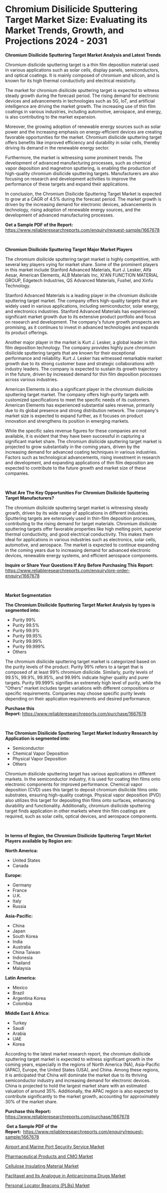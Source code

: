 <p><h1>Chromium Disilicide Sputtering Target Market Size: Evaluating its Market Trends, Growth, and Projections 2024 - 2031</h1></p><p><strong>Chromium Disilicide Sputtering Target Market Analysis and Latest Trends</strong></p>
<p><p>Chromium disilicide sputtering target is a thin film deposition material used in various applications such as solar cells, display panels, semiconductors, and optical coatings. It is mainly composed of chromium and silicon, and is known for its high thermal conductivity and electrical resistivity.</p><p>The market for chromium disilicide sputtering target is expected to witness steady growth during the forecast period. The rising demand for electronic devices and advancements in technologies such as 5G, IoT, and artificial intelligence are driving the market growth. The increasing use of thin film coatings in various industries, including automotive, aerospace, and energy, is also contributing to the market expansion.</p><p>Moreover, the growing adoption of renewable energy sources such as solar power and the increasing emphasis on energy-efficient devices are creating favorable opportunities for the market. Chromium disilicide sputtering target offers benefits like improved efficiency and durability in solar cells, thereby driving its demand in the renewable energy sector.</p><p>Furthermore, the market is witnessing some prominent trends. The development of advanced manufacturing processes, such as chemical vapor deposition and magnetron sputtering, is enabling the production of high-quality chromium disilicide sputtering targets. Manufacturers are also focusing on research and development activities to improve the performance of these targets and expand their applications.</p><p>In conclusion, the Chromium Disilicide Sputtering Target Market is expected to grow at a CAGR of 4.5% during the forecast period. The market growth is driven by the increasing demand for electronic devices, advancements in technology, rising adoption of renewable energy sources, and the development of advanced manufacturing processes.</p></p>
<p><strong>Get a Sample PDF of the Report:&nbsp;</strong> <a href="https://www.reliableresearchreports.com/enquiry/request-sample/1667678">https://www.reliableresearchreports.com/enquiry/request-sample/1667678</a></p>
<p>&nbsp;</p>
<p><strong>Chromium Disilicide Sputtering Target Major Market Players</strong></p>
<p><p>The chromium disilicide sputtering target market is highly competitive, with several key players vying for market share. Some of the prominent players in this market include Stanford Advanced Materials, Kurt J. Lesker, Alfa Aesar, American Elements, ALB Materials Inc, XI'AN FUNCTION MATERIAL GROUP, Edgetech Industries, QS Advanced Materials, Fushel, and Xinfu Technology.</p><p>Stanford Advanced Materials is a leading player in the chromium disilicide sputtering target market. The company offers high-quality targets that are widely used in various applications, including semiconductor, solar energy, and electronics industries. Stanford Advanced Materials has experienced significant market growth due to its extensive product portfolio and focus on research and development. The company's future growth prospects are promising, as it continues to invest in advanced technologies and expands its product offerings.</p><p>Another major player in the market is Kurt J. Lesker, a global leader in thin film deposition technology. The company provides highly pure chromium disilicide sputtering targets that are known for their exceptional performance and reliability. Kurt J. Lesker has witnessed remarkable market growth due to its strong customer base and strategic collaborations with industry leaders. The company is expected to sustain its growth trajectory in the future, driven by increased demand for thin film deposition processes across various industries.</p><p>American Elements is also a significant player in the chromium disilicide sputtering target market. The company offers high-purity targets with customized specifications to meet the specific needs of its customers. American Elements has experienced substantial sales revenue, primarily due to its global presence and strong distribution network. The company's market size is expected to expand further, as it focuses on product innovation and strengthens its position in emerging markets.</p><p>While the specific sales revenue figures for these companies are not available, it is evident that they have been successful in capturing a significant market share. The chromium disilicide sputtering target market is projected to grow substantially in the coming years, driven by the increasing demand for advanced coating techniques in various industries. Factors such as technological advancements, rising investment in research and development, and expanding applications of thin film deposition are expected to contribute to the future growth and market size of these companies.</p></p>
<p>&nbsp;</p>
<p><strong>What Are The Key Opportunities For Chromium Disilicide Sputtering Target Manufacturers?</strong></p>
<p><p>The chromium disilicide sputtering target market is witnessing steady growth, driven by its wide range of applications in different industries. Sputtering targets are extensively used in thin-film deposition processes, contributing to the rising demand for target materials. Chromium disilicide sputtering targets offer favorable properties like high melting point, superior thermal conductivity, and good electrical conductivity. This makes them ideal for applications in various industries such as electronics, solar cells, automotive, and aerospace. The market is expected to continue expanding in the coming years due to increasing demand for advanced electronic devices, renewable energy systems, and efficient aerospace components.</p></p>
<p><strong>Inquire or Share Your Questions If Any Before Purchasing This Report:</strong> <a href="https://www.reliableresearchreports.com/enquiry/pre-order-enquiry/1667678">https://www.reliableresearchreports.com/enquiry/pre-order-enquiry/1667678</a></p>
<p>&nbsp;</p>
<p><strong>Market Segmentation</strong></p>
<p><strong>The Chromium Disilicide Sputtering Target Market Analysis by types is segmented into:</strong></p>
<p><ul><li>Purity 99%</li><li>Purity 99.5%</li><li>Purity 99.9%</li><li>Purity 99.95%</li><li>Purity 99.99%</li><li>Purity 99.999%</li><li>Others</li></ul></p>
<p><p>The chromium disilicide sputtering target market is categorized based on the purity levels of the product. Purity 99% refers to a target that is composed of at least 99% chromium disilicide. Similarly, purity levels of 99.5%, 99.9%, 99.95%, and 99.99% indicate higher quality and purer targets. Purity 99.999% signifies an extremely high level of purity, while the "Others" market includes target variations with different compositions or specific requirements. Companies may choose specific purity levels depending on their application requirements and desired performance.</p></p>
<p><strong>Purchase this Report:&nbsp;</strong><a href="https://www.reliableresearchreports.com/purchase/1667678">https://www.reliableresearchreports.com/purchase/1667678</a></p>
<p>&nbsp;</p>
<p><strong>The Chromium Disilicide Sputtering Target Market Industry Research by Application is segmented into:</strong></p>
<p><ul><li>Semiconductor</li><li>Chemical Vapor Deposition</li><li>Physical Vapor Deposition</li><li>Others</li></ul></p>
<p><p>Chromium disilicide sputtering target has various applications in different markets. In the semiconductor industry, it is used for coating thin films onto electronic components for improved performance. Chemical vapor deposition (CVD) uses this target to deposit chromium disilicide films onto substrates, ensuring high-quality coatings. Physical vapor deposition (PVD) also utilizes this target for depositing thin films onto surfaces, enhancing durability and functionality. Additionally, chromium disilicide sputtering target finds application in other markets where thin film coatings are required, such as solar cells, optical devices, and aerospace components.</p></p>
<p>&nbsp;</p>
<p><strong>In terms of Region, the Chromium Disilicide Sputtering Target Market Players available by Region are:</strong></p>
<p>
    <p> <strong> North America: </strong>
        <ul>
            <li>United States</li>
            <li>Canada</li>
        </ul>
        </p> 
    <p> <strong> Europe: </strong>
        <ul>
            <li>Germany</li>
            <li>France</li>
            <li>U.K.</li>
            <li>Italy</li>
            <li>Russia</li>
        </ul>
        </p> 
    <p> <strong> Asia-Pacific: </strong>
        <ul>
            <li>China</li>
            <li>Japan</li>
            <li>South Korea</li>
            <li>India</li>
            <li>Australia</li>
            <li>China Taiwan</li>
            <li>Indonesia</li>
            <li>Thailand</li>
            <li>Malaysia</li>
        </ul>
        </p> 
    <p> <strong> Latin America: </strong>
        <ul>
            <li>Mexico</li>
            <li>Brazil</li>
            <li>Argentina Korea</li>
            <li>Colombia</li>
        </ul>
        </p> 
    <p> <strong> Middle East & Africa: </strong>
        <ul>
            <li>Turkey</li>
            <li>Saudi</li>
            <li>Arabia</li>
            <li>UAE</li>
            <li>Korea</li>
        </ul>
    </p>
    </p>
<p><p>According to the latest market research report, the chromium disilicide sputtering target market is expected to witness significant growth in the coming years, especially in the regions of North America (NA), Asia-Pacific (APAC), Europe, the United States (USA), and China. Among these regions, it is anticipated that China will dominate the market due to its thriving semiconductor industry and increasing demand for electronic devices. China is projected to hold the largest market share with an estimated valuation of around 35%. Additionally, the APAC region is also expected to contribute significantly to the market growth, accounting for approximately 30% of the market share.</p></p>
<p><strong>Purchase this Report: </strong><a href="https://www.reliableresearchreports.com/purchase/1667678">https://www.reliableresearchreports.com/purchase/1667678</a></p>
<p>&nbsp;<strong>Get a Sample PDF of the Report:&nbsp;&nbsp;</strong><a href="https://www.reliableresearchreports.com/enquiry/request-sample/1667678">https://www.reliableresearchreports.com/enquiry/request-sample/1667678</a></p>
<p><strong></strong></p>
<p><p><a href="https://www.linkedin.com/pulse/airport-marine-port-security-service-market-dynamics-2024-2031-jxxqc?trackingId=AFyklZ%2F%2FQMGG8M6rxlnk4w%3D%3D">Airport and Marine Port Security Service Market</a></p><p><a href="https://github.com/cynthiasecret7/Market-Research-Report-List-1/blob/main/pharmaceutical-products-and-cmo-market.md">Pharmaceutical Products and CMO Market</a></p><p><a href="https://www.linkedin.com/pulse/cellulose-insulating-material-market-size-growth-outlook-oatjc?trackingId=DdWaiq7ZQIKtRpk4perX9A%3D%3D">Cellulose Insulating Material Market</a></p><p><a href="https://github.com/violetap1969/Market-Research-Report-List-1/blob/main/paclitaxel-and-its-analogue-in-anticarcinoma-drugs-market.md">Paclitaxel and Its Analogue in Anticarcinoma Drugs Market</a></p><p><a href="https://medium.com/@christinaweber16/personal-locator-beacons-plbs-market-comprehensive-assessment-by-type-application-and-9181808494ce">Personal Locator Beacons (PLBs) Market</a></p></p>